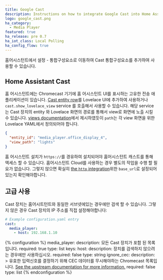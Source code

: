 ```yaml
---
title: Google Cast
description: Instructions on how to integrate Google Cast into Home Assistant.
logo: google_cast.png
ha_category:
  - Media Player
featured: true
ha_release: pre 0.7
ha_iot_class: Local Polling
ha_config_flow: true
---
```


홈어시스턴트에서 설정 - 통합구성요소로 이동하여 Cast 통합구성요소를 추가하여 사용할 수 있습니다.

## Home Assistant Cast

홈 어시스턴트에는 Chromecast 기기에 홈 어시스턴트 UI를 표시하는 고유한 전송 애플리케이션이 있습니다.  [Cast entity row](/lovelace/entities/#cast)를 Lovelace UI에 추가하여 사용하거나 `cast.show_lovelace_view` service 를 호출해서 사용할 수 있습니다. 해당 service 는 Cast 장치의 entity 와 Lovelace 화면의 경로를 통해서 view로 화면에 노출 시킬 수 있습니다. [views documentation](/lovelace/views/#path)에서 제시하였듯이 `path`는 각 view 화면을 위한 Lovelace YAML에서 정의되어야 합니다.  


```json
{
  "entity_id": "media_player.office_display_4",
  "view_path": "lights"
}
```

홈 어시스턴트 설치가 `https://`를 경유하여 설치되어야 홈어시스턴트 캐스트를 통해 액세스 할 수 있습니다.  홈어시스턴트 Cloud를 사용하는 경우 별도의 작업을 수행 할 필요가 없습니다. 그렇지 않으면 확실히 [the `http` integration](/integrations/http/)위한 `base_url`로 설정되어있는지 확인해야합니다.

## 고급 사용

Cast 장치는 홈어시트턴트와 동일한 서브넷에있는 경우에만 검색 할 수 있습니다. 그렇지 않은 경우 Cast 장치의 IP 주소를 직접 설정해야합니다:

```yaml
# Example configuration.yaml entry
cast:
  media_player:
    - host: 192.168.1.10
```

{% configuration %}
media_player:
  description: 모든 Cast 장치가 포함 된 목록입니다.
  required: true
  type: list
  keys:
    host:
      description: 장치를 검색하지 않으려는 경우에만 사용하십시오.
      required: false
      type: string
    ignore_cec:
      description: >
        유효한 입력신호를 결정하기 위해 CEC 데이터를 무시해야하는 Chromecast 목록입니다. [See the upstream documentation for more information.](https://github.com/balloob/pychromecast#ignoring-cec-data)
      required: false
      type: list
{% endconfiguration %}

